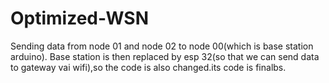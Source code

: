 # Optimized-WSN
Sending data from node 01 and node 02 to node 00(which is base station arduino).
Base station is then replaced by esp 32(so that we can send data to gateway vai wifi),so the code is also changed.its code is finalbs.
